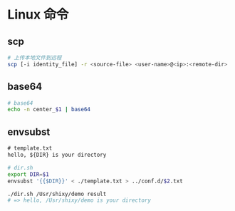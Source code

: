# Linux 命令

## scp
```bash
# 上传本地文件到远程
scp [-i identity_file] -r <source-file> <user-name>@<ip>:<remote-dir>
```

## base64
```bash
# base64
echo -n center_$1 | base64
```

## envsubst

```txt
# template.txt
hello, ${DIR} is your directory
```

```bash
# dir.sh
export DIR=$1
envsubst '{{$DIR}}' < ./template.txt > ../conf.d/$2.txt
```

```bash
./dir.sh /Usr/shixy/demo result
# => hello, /Usr/shixy/demo is your directory
```
